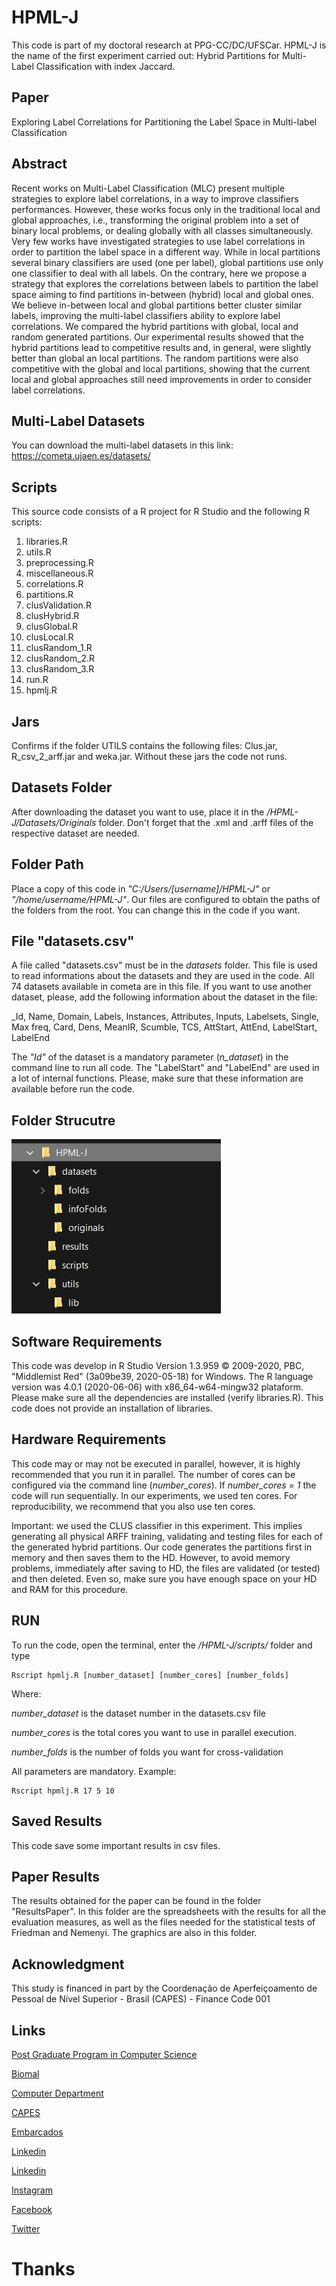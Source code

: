 # HPML-J

This code is part of my doctoral research at PPG-CC/DC/UFSCar. HPML-J is the name of the first experiment carried out: Hybrid Partitions for Multi-Label Classification with index Jaccard.

## Paper
Exploring Label Correlations for Partitioning the Label Space in Multi-label Classification

## Abstract
Recent works on Multi-Label Classification (MLC) present multiple strategies to explore label correlations, in a way to improve classifiers performances. However, these works focus only in the traditional local and global approaches, i.e., transforming the original problem into a set of binary local problems, or dealing globally with all classes simultaneously. Very few works have investigated strategies to use label correlations in order to partition the label space in a different way. While in local partitions several binary classifiers are used (one per label), global partitions use only one classifier to deal with all labels. On the contrary, here we propose a strategy that explores the correlations between labels to partition the label space aiming to find partitions in-between (hybrid) local and global ones. We believe in-between local and global partitions better cluster similar labels, improving the multi-label classifiers ability to explore label correlations. We compared the hybrid partitions with global, local and random generated partitions. Our experimental results showed that the hybrid partitions lead to competitive results and, in general, were slightly better than global an local partitions. The random partitions were also competitive with the global and local partitions, showing that the current local and global approaches still need improvements in order to consider label correlations.

## Multi-Label Datasets
You can download the multi-label datasets in this link: https://cometa.ujaen.es/datasets/

## Scripts
This source code consists of a R project for R Studio and the following R scripts:

01. libraries.R
02. utils.R
03. preprocessing.R
04. miscellaneous.R
05. correlations.R
06. partitions.R
07. clusValidation.R
08. clusHybrid.R
09. clusGlobal.R
10. clusLocal.R
11. clusRandom_1.R
12. clusRandom_2.R
13. clusRandom_3.R
14. run.R
15. hpmlj.R

## Jars
Confirms if the folder UTILS contains the following files: Clus.jar, R_csv_2_arff.jar and weka.jar. Without these jars the code not runs. 

## Datasets Folder
After downloading the dataset you want to use, place it in the */HPML-J/Datasets/Originals* folder. Don't forget that the .xml and .arff files of the respective dataset are needed.

## Folder Path
Place a copy of this code in _"C:/Users/[username]/HPML-J"_ or _"/home/username/HPML-J"_. Our files are configured to obtain the paths of the folders from the root. You can change this in the code if you want.

## File "datasets.csv"
A file called "datasets.csv" must be in the *datasets* folder. This file is used to read informations about the datasets and they are used in the code. All 74 datasets available in cometa are in this file. If you want to use another dataset, please, add the following information about the dataset in the file:

_Id, Name, Domain, Labels, Instances, Attributes, Inputs, Labelsets, Single, Max freq, Card, Dens, MeanIR, Scumble, TCS, AttStart, AttEnd, LabelStart, LabelEnd

The _"Id"_ of the dataset is a mandatory parameter (_n_dataset_) in the command line to run all code. The "LabelStart" and "LabelEnd" are used in a lot of internal functions. Please, make sure that these information are available before run the code.

## Folder Strucutre
<img src="https://github.com/cissagatto/HPML-J/blob/master/Images/estrutura_hpmj.PNG">

## Software Requirements
This code was develop in R Studio Version 1.3.959 © 2009-2020, PBC, "Middlemist Red" (3a09be39, 2020-05-18) for Windows. The R language version was 4.0.1 (2020-06-06) with x86_64-w64-mingw32 plataform. Please make sure all the dependencies are installed (verify libraries.R). This code does not provide an installation of libraries.

## Hardware Requirements
This code may or may not be executed in parallel, however, it is highly recommended that you run it in parallel. The number of cores can be configured via the command line (_number_cores_). If *number_cores = 1* the code will run sequentially. In our experiments, we used ten cores. For reproducibility, we recommend that you also use ten cores.

Important: we used the CLUS classifier in this experiment. This implies generating all physical ARFF training, validating and testing files for each of the generated hybrid partitions. Our code generates the partitions first in memory and then saves them to the HD. However, to avoid memory problems, immediately after saving to HD, the files are validated (or tested) and then deleted. Even so, make sure you have enough space on your HD and RAM for this procedure.

## RUN
To run the code, open the terminal, enter the */HPML-J/scripts/* folder and type

```
Rscript hpmlj.R [number_dataset] [number_cores] [number_folds]
```

Where:

_number_dataset_ is the dataset number in the datasets.csv file

_number_cores_ is the total cores you want to use in parallel execution.

_number_folds_ is the number of folds you want for cross-validation

All parameters are mandatory. Example:

```
Rscript hpmlj.R 17 5 10
```

## Saved Results
This code save some important results in csv files.


## Paper Results
The results obtained for the paper can be found in the folder "ResultsPaper". In this folder are the spreadsheets with the results for all the evaluation measures, as well as the files needed for the statistical tests of Friedman and Nemenyi. The graphics are also in this folder.

## Acknowledgment
This study is financed in part by the Coordenação de Aperfeiçoamento de Pessoal de Nível Superior - Brasil (CAPES) - Finance Code 001

## Links

[Post Graduate Program in Computer Science](http://ppgcc.dc.ufscar.br/pt-br)

[Biomal](http://www.biomal.ufscar.br/)

[Computer Department](https://site.dc.ufscar.br/)

[CAPES](https://www.gov.br/capes/pt-br)

[Embarcados](https://www.embarcados.com.br/author/cissa/)

[Linkedin](https://www.linkedin.com/in/elainececiliagatto/)

[Linkedin](https://www.linkedin.com/company/27241216)

[Instagram](https://www.instagram.com/professoracissa/)

[Facebook](https://www.facebook.com/ProfessoraCissa/)

[Twitter](https://twitter.com/professoracissa)

# Thanks


